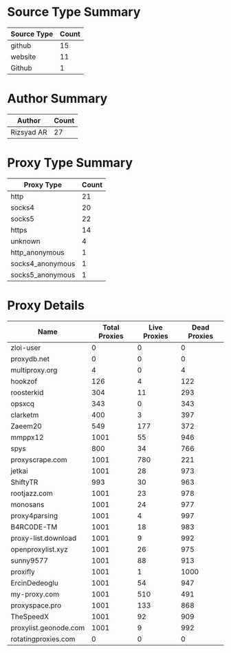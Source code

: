 # Source Type Summary

| Source Type | Count |
|-------------|-------|
| github | 15 |
| website | 11 |
| Github | 1 |


# Author Summary

| Author | Count |
|--------|-------|
| Rizsyad AR | 27 |


# Proxy Type Summary

| Proxy Type | Count |
|------------|-------|
| http | 21 |
| socks4 | 20 |
| socks5 | 22 |
| https | 14 |
| unknown | 4 |
| http_anonymous | 1 |
| socks4_anonymous | 1 |
| socks5_anonymous | 1 |


# Proxy Details

| Name | Total Proxies | Live Proxies | Dead Proxies |
|------|---------------|--------------|---------------|
| zloi-user | 0 | 0 | 0 |
| proxydb.net | 0 | 0 | 0 |
| multiproxy.org | 4 | 0 | 4 |
| hookzof | 126 | 4 | 122 |
| roosterkid | 304 | 11 | 293 |
| opsxcq | 343 | 0 | 343 |
| clarketm | 400 | 3 | 397 |
| Zaeem20 | 549 | 177 | 372 |
| mmppx12 | 1001 | 55 | 946 |
| spys | 800 | 34 | 766 |
| proxyscrape.com | 1001 | 780 | 221 |
| jetkai | 1001 | 28 | 973 |
| ShiftyTR | 993 | 30 | 963 |
| rootjazz.com | 1001 | 23 | 978 |
| monosans | 1001 | 24 | 977 |
| proxy4parsing | 1001 | 4 | 997 |
| B4RC0DE-TM | 1001 | 18 | 983 |
| proxy-list.download | 1001 | 9 | 992 |
| openproxylist.xyz | 1001 | 26 | 975 |
| sunny9577 | 1001 | 88 | 913 |
| proxifly | 1001 | 1 | 1000 |
| ErcinDedeoglu | 1001 | 54 | 947 |
| my-proxy.com | 1001 | 510 | 491 |
| proxyspace.pro | 1001 | 133 | 868 |
| TheSpeedX | 1001 | 92 | 909 |
| proxylist.geonode.com | 1001 | 9 | 992 |
| rotatingproxies.com | 0 | 0 | 0 |
